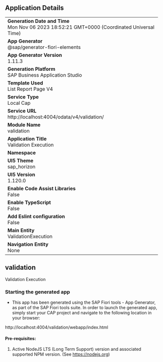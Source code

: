 ## Application Details
|               |
| ------------- |
|**Generation Date and Time**<br>Mon Nov 06 2023 18:52:21 GMT+0000 (Coordinated Universal Time)|
|**App Generator**<br>@sap/generator-fiori-elements|
|**App Generator Version**<br>1.11.3|
|**Generation Platform**<br>SAP Business Application Studio|
|**Template Used**<br>List Report Page V4|
|**Service Type**<br>Local Cap|
|**Service URL**<br>http://localhost:4004/odata/v4/validation/
|**Module Name**<br>validation|
|**Application Title**<br>Validation Execution|
|**Namespace**<br>|
|**UI5 Theme**<br>sap_horizon|
|**UI5 Version**<br>1.120.0|
|**Enable Code Assist Libraries**<br>False|
|**Enable TypeScript**<br>False|
|**Add Eslint configuration**<br>False|
|**Main Entity**<br>ValidationExecution|
|**Navigation Entity**<br>None|

## validation

Validation Execution

### Starting the generated app

-   This app has been generated using the SAP Fiori tools - App Generator, as part of the SAP Fiori tools suite.  In order to launch the generated app, simply start your CAP project and navigate to the following location in your browser:

http://localhost:4004/validation/webapp/index.html

#### Pre-requisites:

1. Active NodeJS LTS (Long Term Support) version and associated supported NPM version.  (See https://nodejs.org)


